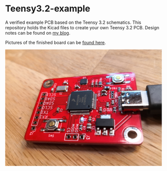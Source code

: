 # Teensy3.2-example
A verified example PCB based on the Teensy 3.2 schematics. This repository holds the Kicad files to create your own Teensy 3.2 PCB. Design notes can be found on [my blog](https://flashgamer.com/blog/comments/teensy-3.2-kicad-example).

Pictures of the finished board can be [found here](images/).


![Finished PCB](images/hellowWorld.jpg)